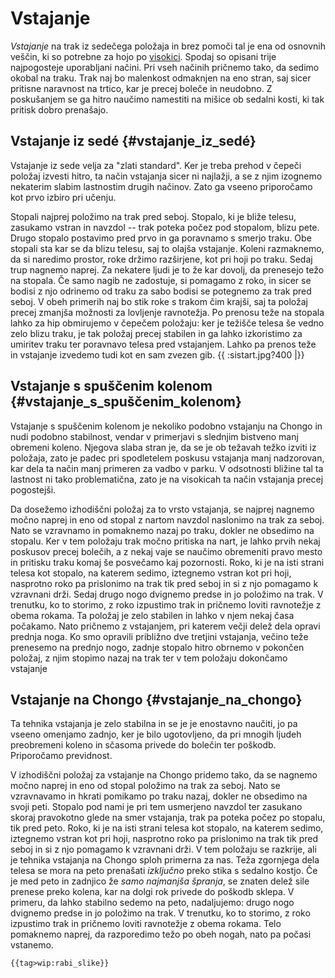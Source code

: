 # Vstajanje

*Vstajanje* na trak iz sedečega položaja in brez pomoči tal je ena od
osnovnih veščin, ki so potrebne za hojo po
[visokici](/visokica). Spodaj so opisani trije najpogosteje
uporabljani načini. Pri vseh načinih pričnemo tako, da sedimo okobal na
traku. Trak naj bo malenkost odmaknjen na eno stran, saj sicer pritisne
naravnost na trtico, kar je precej boleče in neudobno. Z poskušanjem se
ga hitro naučimo namestiti na mišice ob sedalni kosti, ki tak pritisk
dobro prenašajo.

## Vstajanje iz sedé {#vstajanje_iz_sedé}

Vstajanje iz sede velja za \"zlati standard\". Ker je treba prehod v
čepeči položaj izvesti hitro, ta način vstajanja sicer ni najlažji, a se
z njim izognemo nekaterim slabim lastnostim drugih načinov. Zato ga
vseeno priporočamo kot prvo izbiro pri učenju.

Stopali najprej položimo na trak pred seboj. Stopalo, ki je bliže
telesu, zasukamo vstran in navzdol -- trak poteka počez pod stopalom,
blizu pete. Drugo stopalo postavimo pred prvo in ga poravnamo s smerjo
traku. Obe stopali sta kar se da blizu telesu, saj to olajša vstajanje.
Koleni razmaknemo, da si naredimo prostor, roke držimo razširjene, kot
pri hoji po traku. Sedaj trup nagnemo naprej. Za nekatere ljudi je to že
kar dovolj, da prenesejo težo na stopala. Če samo nagib ne zadostuje, si
pomagamo z roko, in sicer se bodisi z njo odrinemo od traku za sabo
bodisi se potegnemo za trak pred seboj. V obeh primerih naj bo stik roke
s trakom čim krajši, saj ta položaj precej zmanjša možnosti za lovljenje
ravnotežja. Po prenosu teže na stopala lahko za hip obmirujemo v čepečem
položaju: ker je težišče telesa še vedno zelo blizu traku, je tak
položaj precej stabilen in ga lahko izkoristimo za umiritev traku ter
poravnavo telesa pred vstajanjem. Lahko pa prenos teže in vstajanje
izvedemo tudi kot en sam zvezen gib. {{ :sistart.jpg?400 \|}}

## Vstajanje s spuščenim kolenom {#vstajanje_s_spuščenim_kolenom}

Vstajanje s spuščenim kolenom je nekoliko podobno vstajanju na Chongo in
nudi podobno stabilnost, vendar v primerjavi s slednjim bistveno manj
obremeni koleno. Njegova slaba stran je, da se je ob težavah težko
izviti iz položaja, zato je padec pri spodletelem poskusu vstajanja manj
nadzorovan, kar dela ta način manj primeren za vadbo v parku. V
odsotnosti bližine tal ta lastnost ni tako problematična, zato je na
visokicah ta način vstajanja precej pogostejši.

Da dosežemo izhodiščni položaj za to vrsto vstajanja, se najprej nagnemo
močno naprej in eno od stopal z nartom navzdol naslonimo na trak za
seboj. Nato se vzravnamo in pomaknemo nazaj po traku, dokler ne obsedimo
na stopalu. Ker v tem položaju trak močno pritiska na nart, je lahko
prvih nekaj poskusov precej bolečih, a z nekaj vaje se naučimo
obremeniti pravo mesto in pritisku traku komaj še posvečamo kaj
pozornosti. Roko, ki je na isti strani telesa kot stopalo, na katerem
sedimo, iztegnemo vstran kot pri hoji, nasprotno roko pa prislonimo na
trak tik pred seboj in si z njo pomagamo k vzravnani drži. Sedaj drugo
nogo dvignemo predse in jo položimo na trak. V trenutku, ko to storimo,
z roko izpustimo trak in pričnemo loviti ravnotežje z obema rokama. Ta
položaj je zelo stabilen in lahko v njem nekaj časa počakamo. Nato
pričnemo z vstajanjem, pri katerem večji delež dela opravi prednja noga.
Ko smo opravili približno dve tretjini vstajanja, večino teže prenesemo
na prednjo nogo, zadnje stopalo hitro obrnemo v pokončen položaj, z njim
stopimo nazaj na trak ter v tem položaju dokončamo vstajanje

## Vstajanje na Chongo {#vstajanje_na_chongo}

Ta tehnika vstajanja je zelo stabilna in se je je enostavno naučiti, jo
pa vseeno omenjamo zadnjo, ker je bilo ugotovljeno, da pri mnogih ljudeh
preobremeni koleno in sčasoma privede do bolečin ter poškodb.
Priporočamo previdnost.

V izhodiščni položaj za vstajanje na Chongo pridemo tako, da se nagnemo
močno naprej in eno od stopal položimo na trak za seboj. Nato se
vzravnavamo in hkrati pomikamo po traku nazaj, dokler ne obsedimo na
svoji peti. Stopalo pod nami je pri tem usmerjeno navzdol ter zasukano
skoraj pravokotno glede na smer vstajanja, trak pa poteka počez po
stopalu, tik pred peto. Roko, ki je na isti strani telesa kot stopalo,
na katerem sedimo, iztegnemo vstran kot pri hoji, nasprotno roko pa
prislonimo na trak tik pred seboj in si z njo pomagamo k vzravnani drži.
V tem položaju se razkrije, ali je tehnika vstajanja na Chongo sploh
primerna za nas. Teža zgornjega dela telesa se mora na peto prenašati
*izključno* preko stika s sedalno kostjo. Če je med peto in zadnjico
že *samo najmanjša špranja*, se znaten delež sile prenese preko
kolena, kar na dolgi rok privede do poškodb sklepa. V primeru, da lahko
stabilno sedemo na peto, nadaljujemo: drugo nogo dvignemo predse in jo
položimo na trak. V trenutku, ko to storimo, z roko izpustimo trak in
pričnemo loviti ravnotežje z obema rokama. Telo pomaknemo naprej, da
razporedimo težo po obeh nogah, nato pa počasi vstanemo.

```{=mediawiki}
{{tag>wip:rabi_slike}}
```
